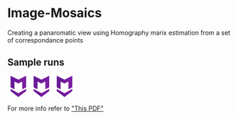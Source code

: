 Image-Mosaics
=============

Creating a panaromatic view using Homography marix estimation from a set of correspondance points

Sample runs
------------
![alt text](https://github.com/adam-p/markdown-here/raw/master/src/common/images/icon48.png "res1a")
![alt text](https://github.com/adam-p/markdown-here/raw/master/src/common/images/icon48.png "res1b")
![alt text](https://github.com/adam-p/markdown-here/raw/master/src/common/images/icon48.png "res2")

For more info refer to ["This PDF"](https://github.com/azmy92/Image-Mosaics/blob/master/vision4.pdf)
